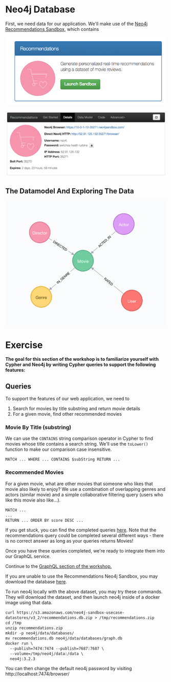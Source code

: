 # Neo4j Database

First, we need data for our application. We'll make use of the [Neo4j Recommendations Sandbox](), which contains


![](../img/sandboxlaunch.png)

![](../img/sandboxcreds.png)

## The Datamodel And Exploring The Data


![](../img/datamodel.png)


# Exercise

**The goal for this section of the workshop is to familiarize yourself with Cypher and Neo4j by writing Cypher queries to support the following features:**

## Queries

To support the features of our web application, we need to

1. Search for movies by title substring and return movie details
1. For a given movie, find other recommended movies




### Movie By Title (substring)

We can use the `CONTAINS` string comparison operator in Cypher to find movies whose title contains a search string. We'll use the `toLower()` function to make our comparison case insensitive.

```
MATCH ... WHERE ... CONTAINS $subString RETURN ...
```


### Recommended Movies

For a given movie, what are other movies that someone who likes that movie also likely to enjoy? We use a combination of overlapping genres and actors (similar movie) and a simple collaborative filtering query (users who like this movie also like...).

```
MATCH ...
...
RETURN ... ORDER BY score DESC ...
```


If you get stuck, you can find the completed queries [here](answers.md). Note that the recommendations query could be completed several different ways - there is no correct answer as long as your queries returns Movies!

Once you have these queries completed, we're ready to integrate them into our GraphQL service.


Continue to the [GraphQL section of the workshop.](/graphql)

If you are unable to use the Recommendations Neo4j Sandbox, you may download the database [here](https://s3.amazonaws.com/neo4j-sandbox-usecase-datastores/v3_2/recommendations.db.zip).

To run neo4j locally with the above dataset, you may try these commands.  They will download the
dataset, and then launch neo4j inside of a docker image using that data.

```
curl https://s3.amazonaws.com/neo4j-sandbox-usecase-datastores/v3_2/recommendations.db.zip > /tmp/recommendations.zip
cd /tmp
unzip recommendations.zip
mkdir -p neo4j/data/databases/
mv recommendations.db neo4j/data/databases/graph.db
docker run \
  --publish=7474:7474 --publish=7687:7687 \
  --volume=/tmp/neo4j/data:/data \
  neo4j:3.2.3
```

You can then change the default neo4j password by visiting http://localhost:7474/browser/
